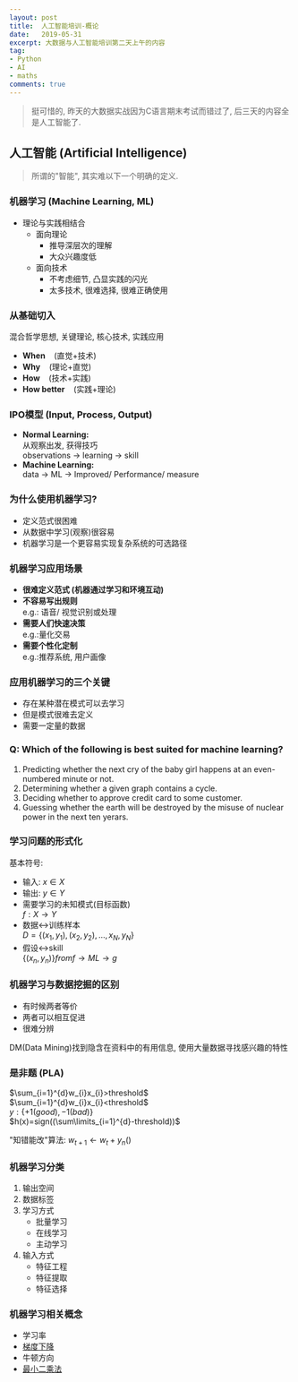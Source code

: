 ```yaml
---
layout: post
title:  人工智能培训-概论
date:   2019-05-31
excerpt: 大数据与人工智能培训第二天上午的内容
tag:
- Python
- AI
- maths
comments: true
---
```

> 挺可惜的, 昨天的大数据实战因为C语言期末考试而错过了, 后三天的内容全是人工智能了.

## 人工智能 (Artificial Intelligence)  
> 所谓的"智能", 其实难以下一个明确的定义.   

### 机器学习 (Machine Learning, ML)  
- 理论与实践相结合  
	- 面向理论  
		- 推导深层次的理解  
		- 大众兴趣度低  
	- 面向技术  
		- 不考虑细节, 凸显实践的闪光  
		- 太多技术, 很难选择, 很难正确使用  
		
### 从基础切入  
混合哲学思想, 关键理论, 核心技术, 实践应用  
- <strong>When</strong>&nbsp;&nbsp;&nbsp;&nbsp;(直觉+技术)  
- <strong>Why</strong>&nbsp;&nbsp;&nbsp;&nbsp;(理论+直觉)  
- <strong>How</strong>&nbsp;&nbsp;&nbsp;&nbsp;(技术+实践)   
- <strong>How better</strong>&nbsp;&nbsp;&nbsp;&nbsp;(实践+理论)   

### IPO模型 (Input, Process, Output)  
- __Normal Learning:__  
从观察出发, 获得技巧    
observations $\rightarrow$ learning $\rightarrow$ skill  
- __Machine Learning:__  
data $\rightarrow$ ML $\rightarrow$ Improved/ Performance/ measure  

### 为什么使用机器学习?  
- 定义范式很困难  
- 从数据中学习(观察)很容易  
- 机器学习是一个更容易实现复杂系统的可选路径  

### 机器学习应用场景   
- __很难定义范式 (机器通过学习和环境互动)__  
- __不容易写出规则__  
	e.g.: 语音/ 视觉识别或处理   
- __需要人们快速决策__  
	e.g.:量化交易  
- __需要个性化定制__  
	e.g.:推荐系统, 用户画像  
 
 
### 应用机器学习的三个关键  
- 存在某种潜在模式可以去学习  
- 但是模式很难去定义   
- 需要一定量的数据  

### Q: Which of the following is best suited for machine learning?  
1. Predicting whether the next cry of the baby girl happens at an even-numbered minute or not.  
2. Determining whether a given graph contains a cycle.  
3. Deciding whether to approve credit card to some customer.  
4. Guessing whether the earth will be destroyed by the misuse of nuclear power in the next ten yerars.  

### 学习问题的形式化   
基本符号:   
- 输入: $x \in X$   
- 输出: $y \in Y$  
- 需要学习的未知模式(目标函数)   
	$f: X \rightarrow Y$   
- 数据$\leftrightarrow$训练样本   
	$D=\{(x_{1},y_{1}),(x_{2},y_{2}),...,{x_{N},y_{N}}\}$  
- 假设$\leftrightarrow$skill    
	$\{(x_{n},y_{n})\} from f \rightarrow ML \rightarrow g$  
		
### 机器学习与数据挖掘的区别
- 有时候两者等价   
- 两者可以相互促进   
- 很难分辨  

DM(Data Mining)找到隐含在资料中的有用信息, 使用大量数据寻找感兴趣的特性   

### 是非题 (PLA)  
$\sum_{i=1}^{d}w_{i}x_{i}>threshold$  
$\sum_{i=1}^{d}w_{i}x_{i}<threshold$  
$y: \{+1(good),-1(bad)\}$  
$h(x)=sign((\sum\limits_{i=1}^{d}-threshold))$  
  
"知错能改"算法: $w_{t+1} \leftarrow w_{t}+y_{n}()$  

### 机器学习分类  
1. 输出空间  
2. 数据标签  
3. 学习方式  
	- 批量学习  
	- 在线学习  
	- 主动学习  
4. 输入方式  
	- 特征工程    
	- 特征提取  
	- 特征选择  

### 机器学习相关概念  
- 学习率  
- [梯度下降](https://baike.baidu.com/item/梯度下降)  
- 牛顿方向  
- [最小二乘法](https://baike.baidu.com/item/最小二乘法)  





















